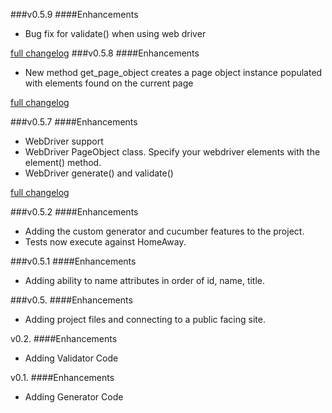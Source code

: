 ###v0.5.9
####Enhancements

*  Bug fix for validate() when using web driver

[full changelog](https://github.com/scottcsims/SeleniumFury/compare/v0.5.8...v0.5.9)
###v0.5.8
####Enhancements

*  New method get_page_object creates a page object instance populated with elements found on the current page

[full changelog](https://github.com/scottcsims/SeleniumFury/compare/v0.5.7...v0.5.8)

###v0.5.7
####Enhancements

*  WebDriver support
*  WebDriver PageObject class. Specify your webdriver elements with the element() method.
*  WebDriver generate() and validate()

[full changelog](https://github.com/scottcsims/SeleniumFury/compare/v0.5.2...v0.5.7)

###v0.5.2
####Enhancements

*  Adding the custom generator and cucumber features to the project.
*  Tests now execute against HomeAway.


###v0.5.1
####Enhancements

*  Adding ability to name attributes in order of id, name, title.


###v0.5.
####Enhancements

*  Adding project files and connecting to a public facing site.

v0.2.
####Enhancements

*  Adding Validator Code

v0.1.
####Enhancements

*  Adding Generator Code
